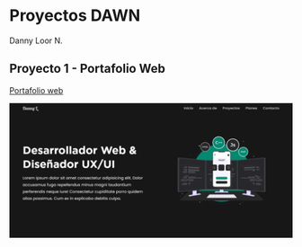 # Proyectos DAWN

Danny Loor N.

## Proyecto 1 - Portafolio Web

[Portafolio web](https://dgloor.github.io/proyectos-dawn/proyecto-1)

![preview-proyecto-1](https://github.com/Dgloor/proyectos-dawn/blob/main/previews/preview-proyecto-1.png)
